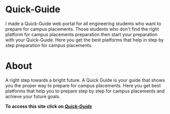 # Quick-Guide
I made a Quick-Guide web portal for all engineering students who want to prepare for campus placements. Those students who don't find the right platform for campus placements preparation then start your preparation with your Quick-Guide. Here you get the best platforms that help in step by step preparation for campus placements.

# About

A right step towards a bright future. A Quick Guide is your guide that shows you the proper way to prepare for campus placements. Here you get best platforms that help you to prepare step by step for campus placements and achieve your future goals.


**To access this site click on _[Quick-Guide](https://dhan9588.github.io/Quick-Guide/index.html)_**
